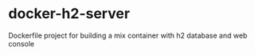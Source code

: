 # docker-h2-server
Dockerfile project for building a mix container with h2 database and web console
